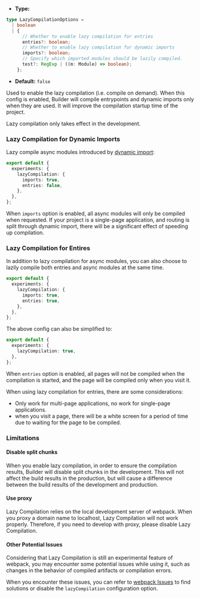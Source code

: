 - **Type:**

```ts
type LazyCompilationOptions =
  | boolean
  | {
      // Whether to enable lazy compilation for entries
      entries?: boolean;
      // Whether to enable lazy compilation for dynamic imports
      imports?: boolean;
      // Specify which imported modules should be lazily compiled.
      test?: RegExp | ((m: Module) => boolean);
    };
```

- **Default:** `false`

Used to enable the lazy compilation (i.e. compile on demand). When this config is enabled, Builder will compile entrypoints and dynamic imports only when they are used. It will improve the compilation startup time of the project.

Lazy compilation only takes effect in the development.

### Lazy Compilation for Dynamic Imports

Lazy compile async modules introduced by [dynamic import](https://developer.mozilla.org/en-US/docs/Web/JavaScript/Reference/Operators/import):

```ts
export default {
  experiments: {
    lazyCompilation: {
      imports: true,
      entries: false,
    },
  },
};
```

When `imports` option is enabled, all async modules will only be compiled when requested. If your project is a single-page application, and routing is split through dynamic import, there will be a significant effect of speeding up compilation.

### Lazy Compilation for Entires

In addition to lazy compilation for async modules, you can also choose to lazily compile both entries and async modules at the same time.

```ts
export default {
  experiments: {
    lazyCompilation: {
      imports: true,
      entries: true,
    },
  },
};
```

The above config can also be simplified to:

```ts
export default {
  experiments: {
    lazyCompilation: true,
  },
};
```

When `entries` option is enabled, all pages will not be compiled when the compilation is started, and the page will be compiled only when you visit it.

When using lazy compilation for entries, there are some considerations:

- Only work for multi-page applications, no work for single-page applications.
- when you visit a page, there will be a white screen for a period of time due to waiting for the page to be compiled.

### Limitations

#### Disable split chunks

When you enable lazy compilation, in order to ensure the compilation results, Builder will disable split chunks in the development. This will not affect the build results in the production, but will cause a difference between the build results of the development and production.

#### Use proxy

Lazy Compilation relies on the local development server of webpack. When you proxy a domain name to localhost, Lazy Compilation will not work properly. Therefore, if you need to develop with proxy, please disable Lazy Compilation.

#### Other Potential Issues

Considering that Lazy Compilation is still an experimental feature of webpack, you may encounter some potential issues while using it, such as changes in the behavior of compiled artifacts or compilation errors.

When you encounter these issues, you can refer to [webpack Issues](https://github.com/webpack/webpack/issues) to find solutions or disable the `lazyCompilation` configuration option.
